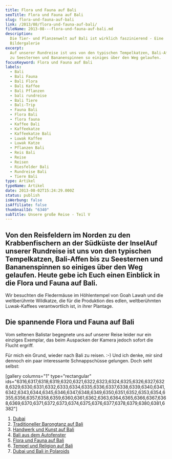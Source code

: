 ```yaml
---
title: Flora und Fauna auf Bali
seoTitle: Flora und Fauna auf Bali
slug: flora-und-fauna-auf-bali
link: /2013/08/flora-und-fauna-auf-bali/
fileName: 2013-08---flora-und-fauna-auf-bali.md
description:
  Die Tier- und Planzenwelt auf Bali ist wirklich faszinierend - Eine
  Bildergalerie
excerpt:
  Auf unserer Rundreise ist uns von den typischen Tempelkatzen, Bali-Affen bis
  zu Seesternen und Bananenspinnen so einiges über den Weg gelaufen.
focusKeyword: Flora und Fauna auf Bali
labels:
  - Bali
  - Bali Fauna
  - Bali Flora
  - Bali Kaffee
  - Bali Pflanzen
  - bali rundreise
  - Bali Tiere
  - Bali-Trip
  - Fauna Bali
  - Flora Bali
  - flora fauna
  - Kaffee Bali
  - Kaffeekatze
  - Kaffeekatze Bali
  - Luwak Kaffee
  - Luwak Katze
  - Pflanzen Bali
  - Reis Bali
  - Reise
  - Reisen
  - Riesfelder Bali
  - Rundreise Bali
  - Tiere Bali
type: Artikel
typeName: Artikel
date: 2013-08-02T15:24:29.000Z
status: publish
isWerbung: false
isAffiliate: false
thumbnailId: "6340"
subTitle: Unsere große Reise - Teil V
---
```


## Von den Reisfeldern im Norden zu den Krabbenfischern an der Südküste der Insel</strong><strong>Auf unserer Rundreise ist uns von den typischen Tempelkatzen, Bali-Affen bis zu Seesternen und Bananenspinnen so einiges über den Weg gelaufen. Heute gebe ich Euch einen Einblick in die Flora und Fauna auf Bali.</strong>

Wir besuchten die Fledermäuse im Höhlentempel von Goah Lawah und die
weltberühmte Wildkatze, die für die Produktion des edlen, weltberühmten
Luwak-Kaffees verantwortlich ist, in ihrer Plantage.

## Die spannende Flora und Fauna auf Bali

Vom seltenen Balistar begegnete uns auf unserer Reise leider nur ein einziges
Exemplar, das beim Auspacken der Kamera jedoch sofort die Flucht ergriff.

Für mich ein Grund, wieder nach Bali zu reisen. :-) Und ich denke, mir sind
dennoch ein paar interessante Schnappschüsse gelungen. Doch seht selbst:

[gallery columns="1" type="rectangular"
ids="6316,6317,6318,6319,6320,6321,6322,6323,6324,6325,6326,6327,6328,6329,6330,6331,6332,6333,6334,6335,6336,6337,6338,6339,6340,6341,6342,6343,6344,6345,6346,6347,6348,6349,6350,6351,6352,6353,6354,6355,6356,6357,6358,6359,6360,6361,6362,6363,6364,6365,6366,6367,6368,6369,6370,6371,6372,6373,6374,6375,6376,6377,6378,6379,6380,6381,6382"]

<ol><li><a href="/2013/08/dubai-und-bali-in-polaroids">Dubai</a></li><li><a href="/2013/07/traditioneller-barong-tanz-auf-bali/">Traditioneller Barongtanz auf Bali</a></li><li><a href="/2013/08/handwerk-und-kunst-auf-bali/">Handwerk und Kunst auf Bali</a></li><li><a href="/2013/08/bali-aus-dem-autofenster/">Bali aus dem Autofenster</a></li><li><a href="/2013/08/flora-fauna-ackerbau-und-viehzucht-auf-bali/">Flora und Fauna auf Bali</a></li><li><a href="http://2013/08/tempel-und-religion-auf-bali/">Tempel und Religion auf Bali</a></li><li><a href="/2013/08/dubai-und-bali-in-polaroids/">Dubai und Bali in Polaroids</a></li></ol>
